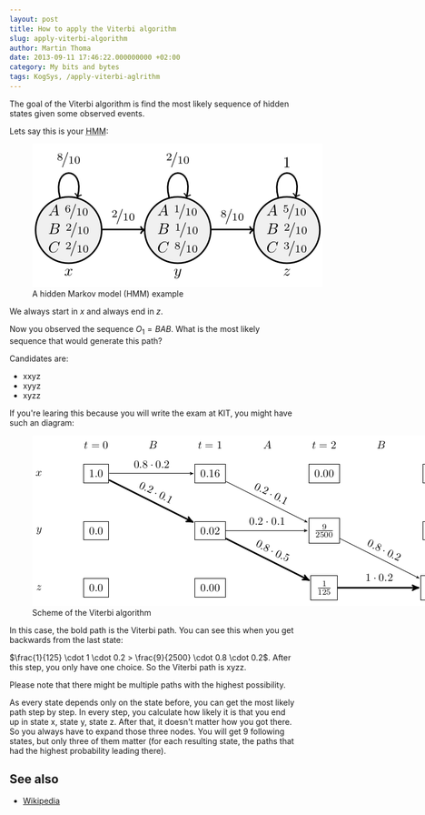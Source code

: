 ```yaml
---
layout: post
title: How to apply the Viterbi algorithm
slug: apply-viterbi-algorithm
author: Martin Thoma
date: 2013-09-11 17:46:22.000000000 +02:00
category: My bits and bytes
tags: KogSys, /apply-viterbi-aglrithm
---
```

The goal of the Viterbi algorithm is find the most likely sequence of hidden states given some observed events.

Lets say this is your <abbr title="Hidden Markov model">HMM</abbr>:

<figure class="aligncenter">
            <a href="../images/2013/09/hidden-markov-model-abc-2.png"><img src="../images/2013/09/hidden-markov-model-abc-2.png" alt="A hidden Markov model (HMM) example" style="max-width:512px;max-height:252px" class="size-full wp-image-76518"/></a>
            <figcaption class="text-center">A hidden Markov model (HMM) example</figcaption>
        </figure>

We always start in $x$ and always end in $z$.

Now you observed the sequence $O_1 = BAB$. What is the most likely sequence that would generate this path?

Candidates are:
<ul>
  <li>xxyz</li>
  <li>xyyz</li>
  <li>xyzz</li>
</ul>

If you're learing this because you will write the exam at KIT, you might have such an diagram:

<figure class="aligncenter">
            <a href="../images/2013/09/viterbi-algorithm.png"><img src="../images/2013/09/viterbi-algorithm.png" alt="Scheme of the Viterbi algorithm" style="max-width:751px;max-height:300px" class="size-full wp-image-76520"/></a>
            <figcaption class="text-center">Scheme of the Viterbi algorithm</figcaption>
        </figure>

In this case, the bold path is the Viterbi path. You can see this when you get backwards from the last state:

$\frac{1}{125} \cdot 1 \cdot 0.2 > \frac{9}{2500} \cdot 0.8 \cdot 0.2$. After this step, you only have one choice. So the Viterbi path is xyzz.

Please note that there might be multiple paths with the highest possibility.

As every state depends only on the state before, you can get the most likely path step by step. In every step, you calculate how likely it is that you end up in state x, state y, state z. After that, it doesn't matter how you got there. So you always have to expand those three nodes. You will get 9 following states, but only three of them matter (for each resulting state, the paths that had the highest probability leading there).


## See also

* [Wikipedia](https://en.wikipedia.org/wiki/Viterbi_algorithm)

